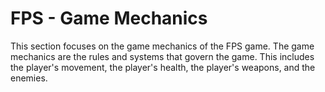 # FPS - Game Mechanics

This section focuses on the game mechanics of the FPS game. The game mechanics are the rules and systems that govern the game. This includes the player's movement, the player's health, the player's weapons, and the enemies.